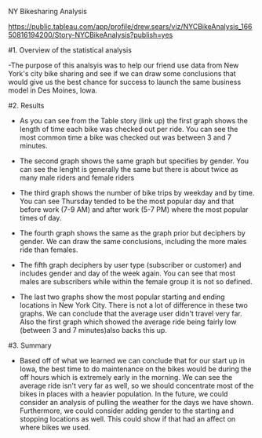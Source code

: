 NY Bikesharing Analysis

https://public.tableau.com/app/profile/drew.sears/viz/NYCBikeAnalysis_16650816194200/Story-NYCBikeAnalysis?publish=yes

#1. Overview of the statistical analysis
	
-The purpose of this analsyis was to help our friend use data from New York's city bike sharing and see if we can draw some conclusions
 that would give us the best chance for success to launch the same business model in Des Moines, Iowa.

#2. Results
	
- As you can see from the Table story (link up) the first graph shows the length of time each bike was checked out per ride.  You can see
  the most common time a bike was checked out was between 3 and 7 minutes.
	  
- The second graph shows the same graph but specifies by gender.  You can see the lenght is generally the same but there is about twice as
   many male riders and female riders
	  
- The third graph shows the number of bike trips by weekday and by time.  You can see Thursday tended to be the most popular day and that
   before work (7-9 AM) and after work (5-7 PM) where the most popular times of day.
	  
- The fourth graph shows the same as the graph prior but deciphers by gender.  We can draw the same conclusions, including the more males
  ride than females.  
	  
- The fifth graph deciphers by user type (subscriber or customer) and includes gender and day of the week again.  You can see that most 
  males are subscribers while within the female group it is not so defined.
	  
- The last two graphs show the most popular starting and ending locations in New York City.  There is not a lot of difference in these two
  graphs.  We can conclude that the average user didn't travel very far.  Also the first graph which showed the average ride being fairly
   low (between 3 and 7 minutes)also backs this up.

#3. Summary
	
- Based off of what we learned we can conclude that for our start up in Iowa, the best time to do maintenance on the bikes would be during
  the off hours which is extremely early in the morning.  We can see the average ride isn't very far as well, so we should concentrate 
  most of the bikes in places with a heavier population.  In the future, we could consider an analysis of pulling the weather for the days
  we have shown.  Furthermore, we could consider adding gender to the starting and stopping locations as well.  This could show if that had
  an affect on where bikes we used.
